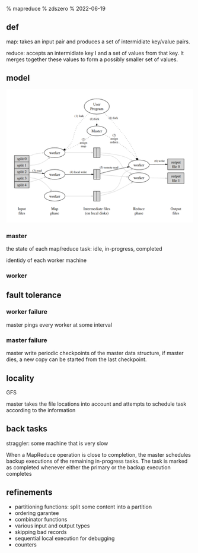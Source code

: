 % mapreduce
% zdszero
% 2022-06-19

## def

map: takes an input pair and produces a set of intermidiate key/value pairs.

reduce: accepts an intermidiate key I and a set of values from that key. It merges together these values
to form a possibly smaller set of values.

## model

![mapreduce model](../../docs/images/image_2022-06-19-11-01-20.png)

### master

the state of each map/reduce task: idle, in-progress, completed

identidy of each worker machine

### worker

## fault tolerance

### worker failure

master pings every worker at some interval

### master failure

master write periodic checkpoints of the master data structure, if master dies, a new copy can be started from the last checkpoint.

## locality

GFS

master takes the file locations into account and attempts to schedule task according to the information

## back tasks

straggler: some machine that is very slow

When a MapReduce operation is close to completion, the master schedules backup executions of the remaining in-progress tasks. The task is marked as completed whenever either the primary or the backup execution completes

## refinements

* partitioning functions: split some content into a partition
* ordering garantee
* combinator functions
* various input and output types
* skipping bad records
* sequential local execution for debugging
* counters
